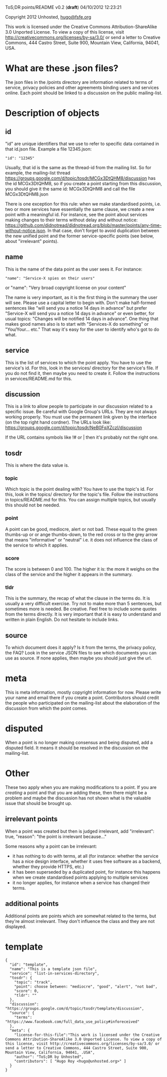 ToS;DR points/README v0.2 (**draft**) 04/10/2012 12:23:21 

Copyright 2012 Unhosted, hugo@fsfe.org

This work is licensed under the Creative Commons Attribution-ShareAlike 3.0 Unported License. To view a copy of this license, visit http://creativecommons.org/licenses/by-sa/3.0/ or send a letter to Creative Commons, 444 Castro Street, Suite 900, Mountain View, California, 94041, USA.

# What are these .json files?

The json files in the /points directory are information related to terms of service, privacy policies and other agreements binding users and services online. Each point should be linked to a discussion on the public mailing-list.
 
# Description of objects

## id

"id" are unique identifiers that we use to refer to specific data contained in that id.json file. Example a file 12345.json:

	"id": "12345"

Usually, that id is the same as the thread-id from the mailing list. So for example, the mailing-list thread https://groups.google.com/d/topic/tosdr/MCGx3DtQHM8/discussion has the id MCGx3DtQHM8, so if you create a point starting from this discussion, you should give it the same id: MCGx3DtQHM8 and call the file MCGx3DtQHM8.json

There is one exception for this rule: when we make standardised points, i.e. two or more services have essentially the same clause, we create a new point with a meaningful id. For instance, see the point about services making changes to their terms without delay and without notice: https://github.com/didnotread/didnotread.org/blob/master/points/any-time-without-notice.json. In that case, don't forget to avoid duplication between the new unified point and the former service-specific points (see below, about "irrelevant" points).

## name 

This is the name of the data point as the user sees it. For instance:

	"name": "Service-X spies on their users"
or
	"name": "Very broad copyright license on your content"
	
The name is very important, as it is the first thing in the summary the user will see. Please use a capital letter to begin with. Don't make half-formed sentences like "will send you a notice 14 days in advance" but prefer "Service-X will send you a notice 14 days in advance" or even better, for usual topics: "Changes will be notified 14 days in advance". One thing that makes good names also is to start with "Services-X do something" or "You/Your… etc." That way it's easy for the user to identify who's got to do what.

## service

This is the list of services to which the point apply. You have to use the service's id. For this, look in the services/ directory for the service's file. If you do not find it, then maybe you need to create it. Follow the instructions in services/README.md for this.
	
## discussion

This is a link to allow people to participate in our discussion related to a specific issue. Be careful with Google Group's URLs. They are not always working properly. You must use the permanent link given by the interface (on the top right hand cordner). The URLs look like:
	https://groups.google.com/d/topic/tosdr/NeB0FqXZczI/discussion
	
If the URL contains symbols like !# or | then it's probably not the right one.

## tosdr

This is where the data value is.

### topic

Which topic is the point dealing with? You have to use the topic's id. For this, look in the topics/ directory for the topic's file. Follow the instructions in topics/README.md for this. You can assign multiple topics, but usually this should not be needed.

### point

A point can be good, mediocre, alert or not bad. These equal to the green thumbs-up or or ange thumbs-down, to the red cross or to the grey arrow that means "informative" or "neutral" i.e. it does not influence the class of the service to which it applies.

### score

The score is between 0 and 100. The higher it is: the more it weighs on the class of the service and the higher it appears in the summary.

### tldr

This is the summary, the recap of what the clause in the terms do. It is usually a very difficult exercise. Try not to make more than 5 sentences, but sometimes more is needed. Be creative. Feel free to include some quotes from the terms directly. It is very important that it is easy to understand and written in plain English. Do not hesitate to include links.

## source

To which document does it apply? Is it from the terms, the privacy policy, the FAQ? Look in the service JSON files to see which documents you can use as source. If none applies, then maybe you should just give the url.

# meta

This is meta information, mostly copyright information for now. Please write your name and email there if you create a point. Contributors should credit the people who participated on the mailing-list about the elaboration of the discussion from which the point comes.

# disputed

When a point is no longer making consensus and being disputed, add a disputed field. It means it should be resolved in the discussion on the mailing-list.

# Other

These two apply when you are making modifications to a point. If you are *creating* a point and that you are adding these, then there might be a problem and maybe the discussion has not shown what is the valuable issue that should be brought up.

## irrelevant points

When a point was created but then is judged irrelevant, add 
	"irrelevant": true,
	"reason": "the point is irrelevant because…"
	
Some reasons why a point can be irrelevant:
 * it has nothing to do with terms, at all (for instance: whether the service has a nice design interface, whether it uses free software as a backend, whether they provide HTTPS, etc.)
 * it has been superseded by a duplicated point, for instance this happens when we create standardised points applying to multiple services
 * it no longer applies, for instance when a service has changed their terms.
 
## additional points

Additional points are points which are somewhat related to the terms, but they're almost irrelevant. They don't influence the class and they are not displayed.

# template

	{
	  "id": "template",
	  "name": "This is a template json file",
	  "service": "list-in-services-directory",
	  "tosdr": {
	  	"topic": "track",
	  	"point": choose between: "mediocre", "good", "alert", "not bad",
	  	"score": 0, 
	  	"tldr": ""
	  },
	  "discussion": "https://groups.google.com/d/topic/tosdr/template/discussion",
	  "source": {
	  	"terms": "https://www.facebook.com/full_data_use_policy#inforeceived"
	  },
	  "meta": {
	  	"license-for-this-file":"This work is licensed under the Creative Commons Attribution-ShareAlike 3.0 Unported License. To view a copy of this license, visit http://creativecommons.org/licenses/by-sa/3.0/ or send a letter to Creative Commons, 444 Castro Street, Suite 900, Mountain View, California, 94041, .USA",
	  	"author": "ToS;DR by Unhosted",
	  	"contributors": [ "Hugo Roy <hugo@unhosted.org>" ]
	  }
	}
